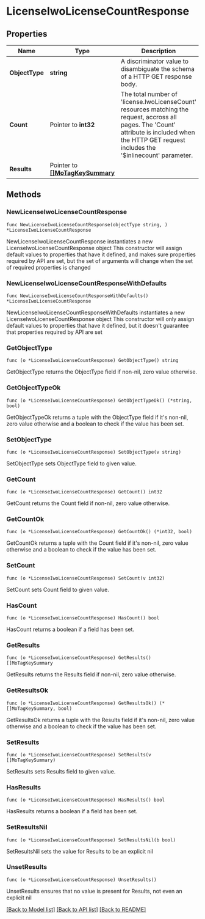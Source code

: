 # LicenseIwoLicenseCountResponse

## Properties

Name | Type | Description | Notes
------------ | ------------- | ------------- | -------------
**ObjectType** | **string** | A discriminator value to disambiguate the schema of a HTTP GET response body. | 
**Count** | Pointer to **int32** | The total number of &#39;license.IwoLicenseCount&#39; resources matching the request, accross all pages. The &#39;Count&#39; attribute is included when the HTTP GET request includes the &#39;$inlinecount&#39; parameter. | [optional] 
**Results** | Pointer to [**[]MoTagKeySummary**](MoTagKeySummary.md) |  | [optional] 

## Methods

### NewLicenseIwoLicenseCountResponse

`func NewLicenseIwoLicenseCountResponse(objectType string, ) *LicenseIwoLicenseCountResponse`

NewLicenseIwoLicenseCountResponse instantiates a new LicenseIwoLicenseCountResponse object
This constructor will assign default values to properties that have it defined,
and makes sure properties required by API are set, but the set of arguments
will change when the set of required properties is changed

### NewLicenseIwoLicenseCountResponseWithDefaults

`func NewLicenseIwoLicenseCountResponseWithDefaults() *LicenseIwoLicenseCountResponse`

NewLicenseIwoLicenseCountResponseWithDefaults instantiates a new LicenseIwoLicenseCountResponse object
This constructor will only assign default values to properties that have it defined,
but it doesn't guarantee that properties required by API are set

### GetObjectType

`func (o *LicenseIwoLicenseCountResponse) GetObjectType() string`

GetObjectType returns the ObjectType field if non-nil, zero value otherwise.

### GetObjectTypeOk

`func (o *LicenseIwoLicenseCountResponse) GetObjectTypeOk() (*string, bool)`

GetObjectTypeOk returns a tuple with the ObjectType field if it's non-nil, zero value otherwise
and a boolean to check if the value has been set.

### SetObjectType

`func (o *LicenseIwoLicenseCountResponse) SetObjectType(v string)`

SetObjectType sets ObjectType field to given value.


### GetCount

`func (o *LicenseIwoLicenseCountResponse) GetCount() int32`

GetCount returns the Count field if non-nil, zero value otherwise.

### GetCountOk

`func (o *LicenseIwoLicenseCountResponse) GetCountOk() (*int32, bool)`

GetCountOk returns a tuple with the Count field if it's non-nil, zero value otherwise
and a boolean to check if the value has been set.

### SetCount

`func (o *LicenseIwoLicenseCountResponse) SetCount(v int32)`

SetCount sets Count field to given value.

### HasCount

`func (o *LicenseIwoLicenseCountResponse) HasCount() bool`

HasCount returns a boolean if a field has been set.

### GetResults

`func (o *LicenseIwoLicenseCountResponse) GetResults() []MoTagKeySummary`

GetResults returns the Results field if non-nil, zero value otherwise.

### GetResultsOk

`func (o *LicenseIwoLicenseCountResponse) GetResultsOk() (*[]MoTagKeySummary, bool)`

GetResultsOk returns a tuple with the Results field if it's non-nil, zero value otherwise
and a boolean to check if the value has been set.

### SetResults

`func (o *LicenseIwoLicenseCountResponse) SetResults(v []MoTagKeySummary)`

SetResults sets Results field to given value.

### HasResults

`func (o *LicenseIwoLicenseCountResponse) HasResults() bool`

HasResults returns a boolean if a field has been set.

### SetResultsNil

`func (o *LicenseIwoLicenseCountResponse) SetResultsNil(b bool)`

 SetResultsNil sets the value for Results to be an explicit nil

### UnsetResults
`func (o *LicenseIwoLicenseCountResponse) UnsetResults()`

UnsetResults ensures that no value is present for Results, not even an explicit nil

[[Back to Model list]](../README.md#documentation-for-models) [[Back to API list]](../README.md#documentation-for-api-endpoints) [[Back to README]](../README.md)


